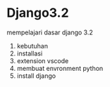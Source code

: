 # Django3.2
mempelajari dasar django 3.2
1. kebutuhan
2. installasi
3. extension vscode
4. membuat envronment python
5. install django
